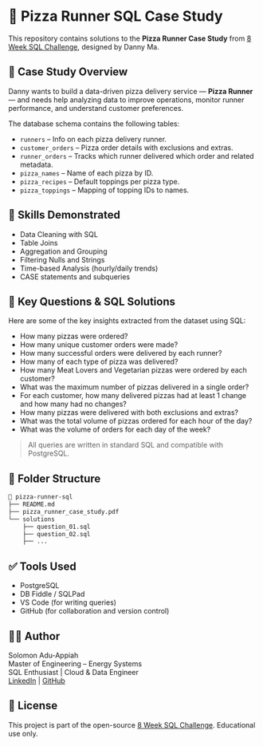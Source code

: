 # 🍕 Pizza Runner SQL Case Study

This repository contains solutions to the **Pizza Runner Case Study** from [8 Week SQL Challenge](https://8weeksqlchallenge.com/case-study-2/), designed by Danny Ma.

## 📖 Case Study Overview

Danny wants to build a data-driven pizza delivery service — **Pizza Runner** — and needs help analyzing data to improve operations, monitor runner performance, and understand customer preferences.

The database schema contains the following tables:

- `runners` – Info on each pizza delivery runner.
- `customer_orders` – Pizza order details with exclusions and extras.
- `runner_orders` – Tracks which runner delivered which order and related metadata.
- `pizza_names` – Name of each pizza by ID.
- `pizza_recipes` – Default toppings per pizza type.
- `pizza_toppings` – Mapping of topping IDs to names.

## 🧠 Skills Demonstrated

- Data Cleaning with SQL
- Table Joins
- Aggregation and Grouping
- Filtering Nulls and Strings
- Time-based Analysis (hourly/daily trends)
- CASE statements and subqueries

## 🧪 Key Questions & SQL Solutions

Here are some of the key insights extracted from the dataset using SQL:

- How many pizzas were ordered?
- How many unique customer orders were made?
- How many successful orders were delivered by each runner?
- How many of each type of pizza was delivered?
- How many Meat Lovers and Vegetarian pizzas were ordered by each customer?
- What was the maximum number of pizzas delivered in a single order?
- For each customer, how many delivered pizzas had at least 1 change and how many had no changes?
- How many pizzas were delivered with both exclusions and extras?
- What was the total volume of pizzas ordered for each hour of the day?
- What was the volume of orders for each day of the week?

> All queries are written in standard SQL and compatible with PostgreSQL.

## 📁 Folder Structure

```bash
📂 pizza-runner-sql
├── README.md
├── pizza_runner_case_study.pdf
└── solutions
    ├── question_01.sql
    ├── question_02.sql
    ├── ...
```

## ✅ Tools Used

- PostgreSQL
- DB Fiddle / SQLPad
- VS Code (for writing queries)
- GitHub (for collaboration and version control)

## 🙋‍♂️ Author

Solomon Adu-Appiah  
Master of Engineering – Energy Systems  
SQL Enthusiast | Cloud & Data Engineer  
[LinkedIn](https://www.linkedin.com/) | [GitHub](https://github.com/)

## 📝 License

This project is part of the open-source [8 Week SQL Challenge](https://8weeksqlchallenge.com/). Educational use only.
